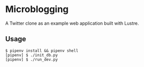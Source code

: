 # Microblogging

A Twitter clone as an example web application built with Lustre.

## Usage

```shell
$ pipenv install && pipenv shell
[pipenv] $ ./init_db.py
[pipenv] $ ./run_dev.py
```
